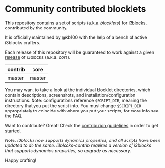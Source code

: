 # Community contributed blocklets

This repository contains a set of scripts (a.k.a. *blocklets*) for 
[i3blocks](https://github.com/vivien/i3blocks), contributed by the 
community.

It is officially maintained by @kb100 with the help of 
a bench of active i3blocks crafters.

Each release of this repository will be guaranteed to work against 
a given [release](https://github.com/vivien/i3blocks/releases) of 
i3blocks (a.k.a. *core*).

contrib | core
------- | ----
master  | master

You may want to take a look at the individual blocklet directories,
which contain descriptions, screenshots, and installation/configuration 
instructions.
Note: configurations reference `$SCRIPT_DIR`, meaning the directory that you put
the script into. 
You must change `$SCRIPT_DIR` appropriately to coincide with where you put
your scripts, for more info see the [FAQ](https://github.com/vivien/i3blocks-contrib/wiki/FAQ#blocklets-refer-to-script_dir-what-does-that-mean-how-can-i-use-it).

Want to contribute?
Great!
Check the [contribution guidelines](https://github.com/vivien/i3blocks-contrib/blob/master/CONTRIBUTING.md)
in order to get started.

*Note: i3blocks now supports dynamics properties, and all scripts have been updated to do the same.
i3blocks-contrib requires a version of i3blocks that supports dynamics properties, so upgrade as necessary.*

Happy crafting!
